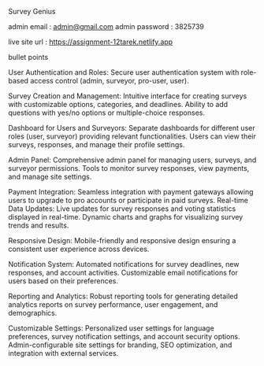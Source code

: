 Survey Genius

admin email : admin@gmail.com
admin password : 3825739

live site url : https://assignment-12tarek.netlify.app


bullet points 

User Authentication and Roles:
Secure user authentication system with role-based access control (admin, surveyor, pro-user, user).

Survey Creation and Management:
Intuitive interface for creating surveys with customizable options, categories, and deadlines.
Ability to add questions with yes/no options or multiple-choice responses.

Dashboard for Users and Surveyors:
Separate dashboards for different user roles (user, surveyor) providing relevant functionalities.
Users can view their surveys, responses, and manage their profile settings.

Admin Panel:
Comprehensive admin panel for managing users, surveys, and surveyor permissions.
Tools to monitor survey responses, view payments, and manage site settings.

Payment Integration:
Seamless integration with payment gateways allowing users to upgrade to pro accounts or participate in paid surveys.
Real-time Data Updates:
Live updates for survey responses and voting statistics displayed in real-time.
Dynamic charts and graphs for visualizing survey trends and results.

Responsive Design:
Mobile-friendly and responsive design ensuring a consistent user experience across devices.

Notification System:
Automated notifications for survey deadlines, new responses, and account activities.
Customizable email notifications for users based on their preferences.

Reporting and Analytics:
Robust reporting tools for generating detailed analytics reports on survey performance, user engagement, and demographics.

Customizable Settings:
Personalized user settings for language preferences, survey notification settings, and account security options.
Admin-configurable site settings for branding, SEO optimization, and integration with external services.